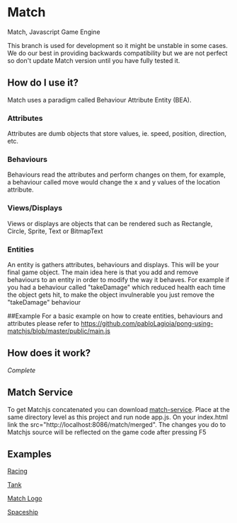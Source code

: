 Match
=====

Match, Javascript Game Engine

This branch is used for development so it might be unstable in some cases. We do our best in providing backwards
compatibility but we are not perfect so don't update Match version until you have fully tested it.

## How do I use it?
Match uses a paradigm called Behaviour Attribute Entity (BEA).

### Attributes
Attributes are dumb objects that store values, ie. speed, position, direction, etc.

### Behaviours
Behaviours read the attributes and perform changes on them, for example, a behaviour called move would change the x and y values of the location attribute.

### Views/Displays
Views or displays are objects that can be rendered such as Rectangle, Circle, Sprite, Text or BitmapText

### Entities
An entity is gathers attributes, behaviours and displays. This will be your final game object.
The main idea here is that you add and remove behaviours to an entity in order to modify the way it behaves. For example if you had a
behaviour called "takeDamage" which reduced health each time the object gets hit, to make the object invulnerable you just remove
the "takeDamage" behaviour

##Example
For a basic example on how to create entities, behaviours and attributes please refer to https://github.com/pabloLagioia/pong-using-matchjs/blob/master/public/main.js

## How does it work?
*Complete*

## Match Service
To get Matchjs concatenated you can download [match-service](https://bitbucket.org/puzzlingideas/match-service). Place at the same directory level as this project and run node app.js.
On your index.html link the src="http://localhost:8086/match/merged".
The changes you do to Matchjs source will be reflected on the game code after pressing F5

## Examples
[Racing](http://pablolagioia.github.io/match/examples/racing/index.html)

[Tank](http://pablolagioia.github.io/match/examples/tank/index.html)

[Match Logo](http://pablolagioia.github.io/match/examples/logo/index.html)

[Spaceship](http://pablolagioia.github.io/match/examples/spaceship/index.html)
